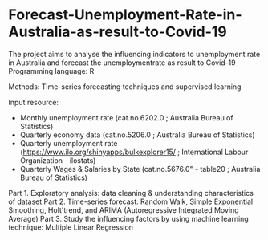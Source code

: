 # Forecast-Unemployment-Rate-in-Australia-as-result-to-Covid-19

The project aims to analyse the influencing indicators to unemployment rate in Australia and forecast the unemploymentrate as result to Covid-19 
Programming language: R

Methods: Time-series forecasting techniques and supervised learning

Input resource:
- Monthly unemployment rate (cat.no.6202.0 ; Australia Bureau of Statistics)
- Quarterly economy data (cat.no.5206.0 ; Australia Bureau of Statistics)
- Quarterly unemployment rate (https://www.ilo.org/shinyapps/bulkexplorer15/ ; International Labour Organization - ilostats)
- Quarterly Wages & Salaries by State (cat.no.5676.0" - table20 ; Australia Bureau of Statistics)


Part 1. Exploratory analysis: data cleaning & understanding characteristics of dataset
Part 2. Time-series forecast: Random Walk, Simple Exponential Smoothing, Holt'trend, and ARIMA (Autoregressive Integrated Moving Average)
Part 3. Study the influencing factors by using machine learning technique: Multiple Linear Regression
